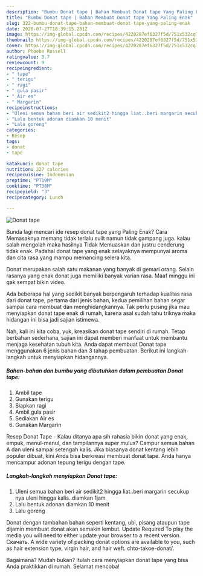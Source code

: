 ```yaml
---
description: "Bumbu Donat tape | Bahan Membuat Donat tape Yang Paling Enak"
title: "Bumbu Donat tape | Bahan Membuat Donat tape Yang Paling Enak"
slug: 322-bumbu-donat-tape-bahan-membuat-donat-tape-yang-paling-enak
date: 2020-07-27T18:39:15.281Z
image: https://img-global.cpcdn.com/recipes/4220287ef6327f5d/751x532cq70/donat-tape-foto-resep-utama.jpg
thumbnail: https://img-global.cpcdn.com/recipes/4220287ef6327f5d/751x532cq70/donat-tape-foto-resep-utama.jpg
cover: https://img-global.cpcdn.com/recipes/4220287ef6327f5d/751x532cq70/donat-tape-foto-resep-utama.jpg
author: Phoebe Russell
ratingvalue: 3.7
reviewcount: 9
recipeingredient:
- " tape"
- " terigu"
- " ragi"
- " gula pasir"
- " Air es"
- " Margarin"
recipeinstructions:
- "Uleni semua bahan beri air sedikit2 hingga liat..beri margarin secukup nya uleni hingga kalis..diamkan 1jam"
- "Lalu bentuk adonan diamkan 10 menit"
- "Lalu goreng"
categories:
- Resep
tags:
- donat
- tape

katakunci: donat tape 
nutrition: 227 calories
recipecuisine: Indonesian
preptime: "PT19M"
cooktime: "PT38M"
recipeyield: "3"
recipecategory: Lunch

---
```



![Donat tape](https://img-global.cpcdn.com/recipes/4220287ef6327f5d/751x532cq70/donat-tape-foto-resep-utama.jpg)

Bunda lagi mencari ide resep donat tape yang Paling Enak? Cara Memasaknya memang tidak terlalu sulit namun tidak gampang juga. kalau salah mengolah maka hasilnya Tidak Memuaskan dan justru cenderung tidak enak. Padahal donat tape yang enak selayaknya mempunyai aroma dan cita rasa yang mampu memancing selera kita.

Donat merupakan salah satu makanan yang banyak di gemari orang. Selain rasanya yang enak donat juga memiliki banyak varian rasa. Maaf minggu ini gak sempat bikin video.

Ada beberapa hal yang sedikit banyak berpengaruh terhadap kualitas rasa dari donat tape, pertama dari jenis bahan, kedua pemilihan bahan segar sampai cara membuat dan menghidangkannya. Tak perlu pusing jika mau menyiapkan donat tape enak di rumah, karena asal sudah tahu triknya maka hidangan ini bisa jadi sajian istimewa.


Nah, kali ini kita coba, yuk, kreasikan donat tape sendiri di rumah. Tetap berbahan sederhana, sajian ini dapat memberi manfaat untuk membantu menjaga kesehatan tubuh kita. Anda dapat membuat Donat tape menggunakan 6 jenis bahan dan 3 tahap pembuatan. Berikut ini langkah-langkah untuk menyiapkan hidangannya.

<!--inarticleads1-->

##### Bahan-bahan dan bumbu yang dibutuhkan dalam pembuatan Donat tape:

1. Ambil  tape
1. Gunakan  terigu
1. Siapkan  ragi
1. Ambil  gula pasir
1. Sediakan  Air es
1. Gunakan  Margarin


Resep Donat Tape - Kalau ditanya apa sih rahasia bikin donat yang enak, empuk, menul-menul, dan tampilannya super mulus? Campur semua bahan A dan uleni sampai setengah kalis. Jika biasanya donat kentang lebih populer dibuat, kini Anda bisa berkreasi membuat donat tape. Anda hanya mencampur adonan tepung terigu dengan tape. 

<!--inarticleads2-->

##### Langkah-langkah menyiapkan Donat tape:

1. Uleni semua bahan beri air sedikit2 hingga liat..beri margarin secukup nya uleni hingga kalis..diamkan 1jam
1. Lalu bentuk adonan diamkan 10 menit
1. Lalu goreng


Donat dengan tambahan bahan seperti kentang, ubi, pisang ataupun tape dijamin membuat donat akan semakin lembut. Update Required To play the media you will need to either update your browser to a recent version. Скачать. A wide variety of packing donat options are available to you, such as hair extension type, virgin hair, and hair weft. chto-takoe-donat/. 

Bagaimana? Mudah bukan? Itulah cara menyiapkan donat tape yang bisa Anda praktikkan di rumah. Selamat mencoba!

